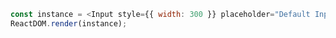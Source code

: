 <!--start-code-->

```js
const instance = <Input style={{ width: 300 }} placeholder="Default Input" />;
ReactDOM.render(instance);
```

<!--end-code-->
